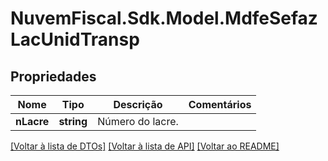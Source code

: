# NuvemFiscal.Sdk.Model.MdfeSefazLacUnidTransp

## Propriedades

Nome | Tipo | Descrição | Comentários
------------ | ------------- | ------------- | -------------
**nLacre** | **string** | Número do lacre. | 

[[Voltar à lista de DTOs]](../README.md#documentation-for-models) [[Voltar à lista de API]](../README.md#documentation-for-api-endpoints) [[Voltar ao README]](../README.md)


